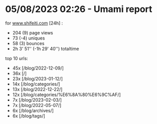 # 05/08/2023 02:26 - Umami report
for www.shifeiti.com [24h] :

 - 204 (9) page views
 - 73 (-4) uniques
 - 58 (3) bounces
 - 2h 3' 51'' (-1h 29' 40'') totaltime


top 10 urls:
 - 45x [/blog/2022-12-09/]
 - 36x [/]
 - 23x [/blog/2023-01-12/]
 - 14x [/blog/categories/]
 - 13x [/blog/2022-12-22/]
 - 12x [/blog/categories/%E6%8A%80%E6%9C%AF/]
 - 7x [/blog/2023-02-03/]
 - 7x [/blog/2022-05-07/]
 - 6x [/blog/archives/]
 - 6x [/blog/tags/]


